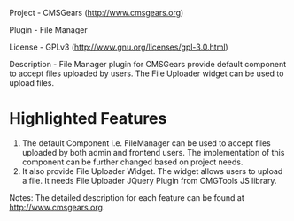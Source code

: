 Project 	- CMSGears (http://www.cmsgears.org)

Plugin  	- File Manager

License 	- GPLv3 (http://www.gnu.org/licenses/gpl-3.0.html)

Description - File Manager plugin for CMSGears provide default component to accept files uploaded by users. The File Uploader widget can be used to upload files.

Highlighted Features
=========================================
1. The default Component i.e. FileManager can be used to accept files uploaded by both admin and frontend users. The implementation of this component can be further changed based on project needs.
2. It also provide File Uploader Widget. The widget allows users to upload a file. It needs File Uploader JQuery Plugin from CMGTools JS library.

Notes: The detailed description for each feature can be found at http://www.cmsgears.org.